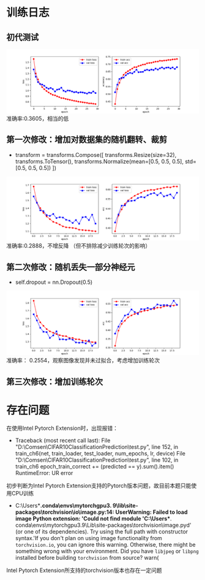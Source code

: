 # 训练日志
## 初代测试
![1.png](plots/1.png)
准确率:0.3605，相当的低

## 第一次修改：增加对数据集的随机翻转、裁剪
* transform = transforms.Compose([
        transforms.Resize(size=32),  
        transforms.ToTensor(),
        transforms.Normalize(mean=[0.5, 0.5, 0.5], std=[0.5, 0.5, 0.5])
    ])

![2.png](plots/2.png)
准确率:0.2888，不增反降
（但不排除减少训练轮次的影响）

## 第二次修改：随机丢失一部分神经元
* self.dropout = nn.Dropout(0.5)

![3.png](plots/3.png)
准确率： 0.2554，观察图像发现并未过拟合，考虑增加训练轮次

## 第三次修改：增加训练轮次



# 存在问题
在使用Intel Pytorch Extension时，出现报错：
* Traceback (most recent call last):
  File "D:\Comsen\CIFAR10ClassificationPrediction\test.py", line 152, in <module>
    train_ch6(net, train_loader, test_loader, num_epochs, lr, device)
  File "D:\Comsen\CIFAR10ClassificationPrediction\test.py", line 102, in train_ch6
    epoch_train_correct += (predicted == y).sum().item()
RuntimeError: UR error

初步判断为Intel Pytorch Extension支持的Pytorch版本问题，故目前本题只能使用CPU训练

* C:\Users\*****\.conda\envs\mytorchgpu3.
  9\lib\site-packages\torchvision\io\image.py:14: UserWarning: Failed to 
  load image Python extension: 'Could not find module 'C:\Users\*****\.
  conda\envs\mytorchgpu3.9\Lib\site-packages\torchvision\image.pyd' (or one of its dependencies). Try using the full path with constructor syntax.'If you don't plan on using image functionality from `torchvision.io`, you can ignore this warning. Otherwise, there might be something wrong with your environment. Did you have `libjpeg` or `libpng` installed before building `torchvision` from source?
  warn(

Intel Pytorch  Extension所支持的torchvision版本也存在一定问题